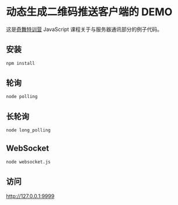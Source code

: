 # 动态生成二维码推送客户端的 DEMO

这是[奇舞特训营](http://t.75team.com) JavaScript 课程关于与服务器通讯部分的例子代码。

## 安装

```bash
npm install
```

## 轮询

```bash
node polling
```

## 长轮询

```bash
node long_polling
```

## WebSocket

```bash
node websocket.js
```

## 访问

http://127.0.0.1:9999
